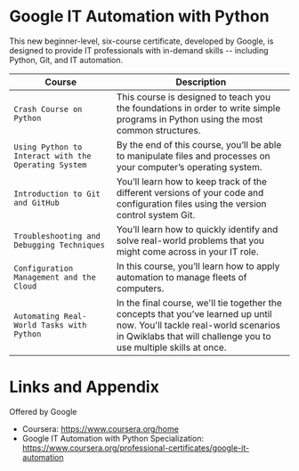 # Google IT Automation with Python
This new beginner-level, six-course certificate, developed by Google, is designed to provide IT professionals with in-demand skills -- including Python, Git, and IT automation.

| Course | Description |
| --- | --- |
| `Crash Course on Python` | This course is designed to teach you the foundations in order to write simple programs in Python using the most common structures.|
| `Using Python to Interact with the Operating System` | By the end of this course, you’ll be able to manipulate files and processes on your computer’s operating system.|
| `Introduction to Git and GitHub` | You’ll learn how to keep track of the different versions of your code and configuration files using the version control system Git.|
| `Troubleshooting and Debugging Techniques` | You’ll learn how to quickly identify and solve real-world problems that you might come across in your IT role. |
| `Configuration Management and the Cloud` | In this course, you’ll learn how to apply automation to manage fleets of computers. |
| `Automating Real-World Tasks with Python` | In the final course, we'll tie together the concepts that you’ve learned up until now. You'll tackle real-world scenarios in Qwiklabs that will challenge you to use multiple skills at once. |


Links and Appendix
========================================================
Offered by Google


- Coursera: https://www.coursera.org/home
- Google IT Automation with Python Specialization: https://www.coursera.org/professional-certificates/google-it-automation
